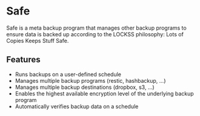 # Safe

Safe is a meta backup program that manages other backup programs to ensure data
is backed up according to the LOCKSS philosophy: Lots of Copies Keeps Stuff
Safe.

## Features

- Runs backups on a user-defined schedule
- Manages multiple backup programs (restic, hashbackup, ...)
- Manages multiple backup destinations (dropbox, s3, ...)
- Enables the highest available encryption level of the underlying backup
  program
- Automatically verifies backup data on a schedule
